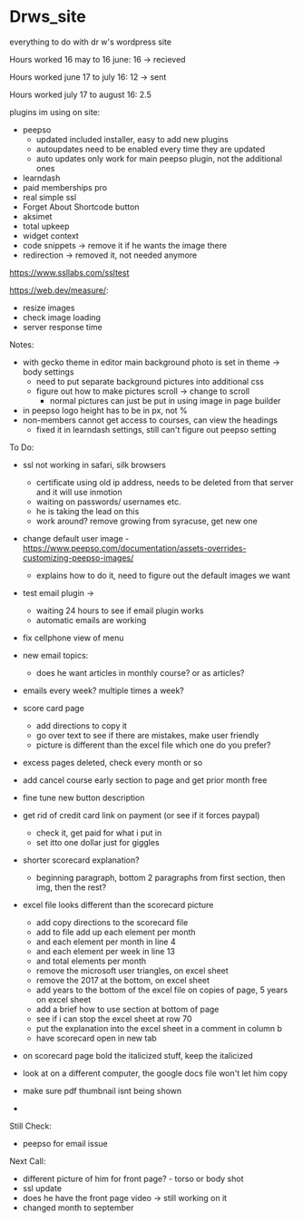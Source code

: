 # Drws_site
everything to do with dr w's wordpress site

 Hours worked 16 may to 16 june: 16 ->  recieved
 
 Hours worked  june 17 to july 16: 12 -> sent
 
 Hours worked july 17 to august 16: 2.5
 
plugins im using on site:

- peepso
	- updated included installer, easy to add new plugins
	- autoupdates need to be enabled every time they are updated
	- auto updates only work for main peepso plugin, not the additional ones
- learndash 
- paid memberships pro
- real simple ssl 
- Forget About Shortcode button 
- aksimet
- total upkeep
- widget context 
- code snippets -> remove it if he wants the image there
- redirection -> removed it, not needed anymore

https://www.ssllabs.com/ssltest

https://web.dev/measure/:
- resize images
- check image loading
- server response time

Notes:

- with gecko theme in editor main background photo is set in theme -> body settings
	- need to put separate background pictures into additional css
	- figure out how to make pictures scroll -> change to scroll
		- normal pictures can just be put in using image in page builder
- in peepso logo height has to be in px, not %
- non-members cannot get access to courses, can view the headings 
 	- fixed it in learndash settings, still can't figure out peepso setting

To Do:

- ssl not working in safari, silk browsers
	- certificate using old ip address, needs to be deleted from that server and it will use inmotion 
	- waiting on passwords/ usernames etc. 
	- he is taking the lead on this
	- work around? remove growing from syracuse, get new one
- change default user image
	-https://www.peepso.com/documentation/assets-overrides-customizing-peepso-images/ 
	- explains how to do it, need to figure out the default images we want
- test email plugin -> 
	- waiting 24 hours to see if email plugin works 
	- automatic emails are working
- fix cellphone view of menu
-  new email topics:
	- does he want articles in monthly course? or as articles? 
- emails every week? multiple times a week?
- score card page
	- add directions to copy it
	- go over text to see if there are mistakes, make user friendly
	- picture is different than the excel file which one do you prefer?
- excess pages deleted, check every month or so
- add cancel course early section to page and get prior month free
- fine tune new button description
- get rid of credit card link on payment (or see if it forces paypal)
	- check it, get paid for what i put in
	- set itto one dollar just for giggles
- shorter scorecard explanation?
	- beginning paragraph, bottom 2 paragraphs from first section, then img, then the rest?
- excel file looks different than the scorecard picture
	- add copy directions to the scorecard file
	- add to file add up each element per month
	- and each element per month in line 4
	- and each element per week in line 13
	- and total elements per month 
	- remove the microsoft user triangles, on excel sheet
	- remove the 2017 at the bottom, on excel sheet
	- add years to the bottom of the excel file on copies of page, 5 years on excel sheet
	- add a brief how to use section at bottom of page
	- see if i can stop the excel sheet at row 70
	- put the explanation into the excel sheet in a comment in column b
	- have scorecard open in new tab
- on scorecard page bold the italicized stuff, keep the italicized
- look at on a different computer, the google docs file won't let him copy
- make sure pdf thumbnail isnt being shown

- 
Still Check:

-  peepso  for email issue

Next Call:

- different picture of him for front page? - torso or body shot
- ssl update
- does he have the front page video -> still working on it
- changed month to september
